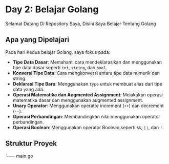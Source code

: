 # Day 2: Belajar Golang

Selamat Datang Di Repository Saya, Disini Saya Belajar Tentang Golang 

## Apa yang Dipelajari

Pada hari Kedua belajar Golang, saya fokus pada:

- **Tipe Data Dasar**: Memahami cara mendeklarasikan dan menggunakan tipe data dasar seperti `int`, `string`, dan `bool`.
- **Konversi Tipe Data**: Cara mengkonversi antara tipe data numerik dan string.
- **Deklarasi Tipe Baru**: Menggunakan `type` untuk membuat alias dari tipe data yang ada.
- **Operasi Matematika dan Augmented Assignment**: Melakukan operasi matematika dasar dan menggunakan augmented assignment.
- **Unary Operator**: Menggunakan operator increment (`++`) dan decrement (`--`).
- **Operasi Perbandingan**: Membandingkan nilai menggunakan operator perbandingan.
- **Operasi Boolean**: Menggunakan operator Boolean seperti `&&`, `||`, dan `!`.

## Struktur Proyek
└── main.go

